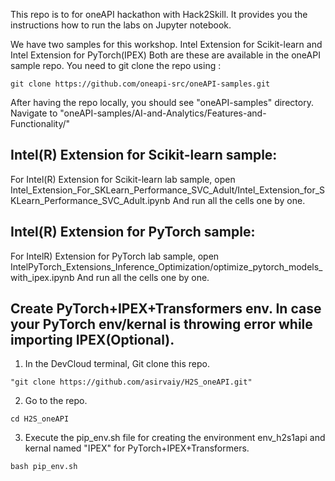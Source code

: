 This repo is to for oneAPI hackathon with Hack2Skill. It provides you the instructions how to run the labs on Jupyter notebook.

We have two samples for this workshop. Intel Extension for Scikit-learn and Intel Extension for PyTorch(IPEX)
Both are these are available in the oneAPI sample repo. You need to git clone the repo using :
```
git clone https://github.com/oneapi-src/oneAPI-samples.git
```
After having the repo locally, you should see "oneAPI-samples" directory. Navigate to "oneAPI-samples/AI-and-Analytics/Features-and-Functionality/"

## Intel(R) Extension for Scikit-learn sample:

 For Intel(R) Extension for Scikit-learn lab sample, open Intel_Extension_For_SKLearn_Performance_SVC_Adult/Intel_Extension_for_SKLearn_Performance_SVC_Adult.ipynb
 And run all the cells one by one.
 
 ## Intel(R) Extension for PyTorch sample:

 For IntelR) Extension for PyTorch lab sample, open IntelPyTorch_Extensions_Inference_Optimization/optimize_pytorch_models_with_ipex.ipynb
 And run all the cells one by one.
 

## Create PyTorch+IPEX+Transformers env. In case your PyTorch env/kernal is throwing error while importing IPEX(Optional).

1. In the DevCloud terminal, Git clone this repo. 
```
"git clone https://github.com/asirvaiy/H2S_oneAPI.git"
```
2. Go to the repo. 
```
cd H2S_oneAPI
```
3. Execute the pip_env.sh file for creating the environment env_h2s1api and kernal named "IPEX" for PyTorch+IPEX+Transformers. 
```
bash pip_env.sh
```






 
